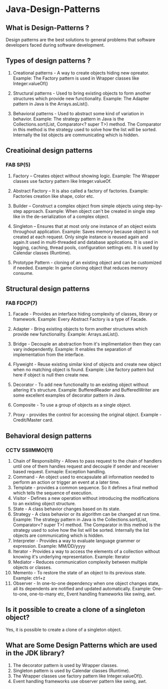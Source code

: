 # Java-Design-Patterns

## What is Design-Patterns ?
Design patterns are the best solutions to general problems that software developers faced during software development.

## Types of design patterns ?
1. Creational patterns - A way to create objects hiding new opreator.
Example: The Factory pattern is used in Wrapper classes like Integer.valueOf()

2. Structural patterns - Used to bring existing objects to form another structures which provide new functionality.
Example: The Adapter pattern in Java is the Arrays.asList().

3. Behavioral patterns - Used to abstract some kind of variation in behavior.
Example: The strategy pattern in Java is the Collections.sort(List<T>, Comparator<? super T>) method. The Comparator in this method is the strategy used to solve how the list will be sorted. Internally the list objects are communicating which is hidden.


## Creatioinal design patterns

### FAB SP(5)
1. Factory – Creates object without showing logic.
Example: The Wrapper classes use factory pattern like Integer.valueOf.

2. Abstract Factory – It is also called a factory of factories.
Example: Factories creation like shape, color etc.

3. Builder – Construct a complex object from simple objects using step-by-step approach. 
Example: When object can't be created in single step like in the de-serialization of a complex object. 

4. Singleton – Ensures that at most only one instance of an object exists throughout application.
Example: Saves memory because object is not created at each request. Only single instance is reused again and again.It used in multi-threaded and database applications. It is used in logging, caching, thread pools, configuration settings etc. It is used by Calendar classes (Runtime).

5. Prototype Pattern - cloning of an existing object and can be customized if needed. Example: In game cloning object that reduces memory consume.

## Structural design patterns

### FAB FDCP(7)

1. Facade - Provides an interface hiding complexity of classes, library or framework. Example: Every Abstract Factory is a type of Facade.

2. Adapter - Bring existing objects to form another structures which provide new functionality. Example: Arrays.asList().

3. Bridge - Decouple an abstraction from it's implimentation then they can vary independently. Example: It enables the separation of implementation from the interface.

4. Flyweight - Reuse existing similar kind of objects and create new object when no matching object is found. Example: Like factory pattern but here if object is null then create new.

5. Decorator - To add new functionality to an existing object without altering it's structure. Example: BufferedReader and BufferedWriter are some excellent examples of decorator pattern in Java.

6. Composite - To use a group of objects as a single object.

7. Proxy - provides the control for accessing the original object.
Example - Credit/Master card.

## Behavioral design patterns

### CCTV SSIIMMO(11)

1. Chain of Responsibility - Allows to pass request to the chain of handlers until one of them handles request and decouple if sender and receiver based request. Exmaple: Exception handling.
2. Command - An object used to encapsulate all information needed to perform an action or trigger an event at a later time.
3. Template - provides a common sequence. So it defines a final method which tells the sequence of execution.
4. Visitor - Defines a new operation without introducing the modifications to an existing object structure.
5. State - A class behavior changes based on its state.
6. Strategy - A class behavior or its algorithm can be changed at run time.
Example: The strategy pattern in Java is the Collections.sort(List<T>, Comparator<? super T>) method. The Comparator in this method is the strategy used to solve how the list will be sorted. Internally the list objects are communicating which is hidden.
7. Interpreter - Provides a way to evaluate language grammer or expression.
Example: MM/DD/yyyy
8. Iterator - Provides a way to access the elements of a collection without knowing it's underlying representation.
Example: Iterator
9. Mediator - Reduces communication complexity between multiple objects or classes.
10. Memento - To restore the state of an object to its previous state.
Example: ctrl+z
11. Observer - In one-to-one dependency when one object changes state, all its dependents are notified and updated automatically.
Example: One-to-one, one-to-many etc, Event handling frameworks like swing, awt.




## Is it possible to create a clone of a singleton object?
Yes, it is possible to create a clone of a singleton object.



## What are Some Design Patterns which are used in the JDK library?
1. The decorator pattern is used by Wrapper classes.
2. Singleton pattern is used by Calendar classes (Runtime).
3. The Wrapper classes use factory pattern like Integer.valueOf().
4. Event handling frameworks use observer pattern like swing, awt.






